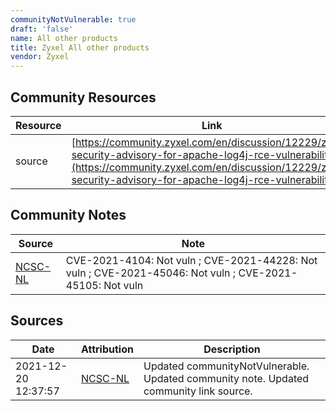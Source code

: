```yaml
---
communityNotVulnerable: true
draft: 'false'
name: All other products
title: Zyxel All other products
vendor: Zyxel
---
```



## Community Resources
| Resource | Link |
| --- | --- |
| source | [https://community.zyxel.com/en/discussion/12229/zyxel-security-advisory-for-apache-log4j-rce-vulnerability](https://community.zyxel.com/en/discussion/12229/zyxel-security-advisory-for-apache-log4j-rce-vulnerability) |

## Community Notes
| Source | Note |
| --- | --- |
| [NCSC-NL](https://github.com/NCSC-NL/log4shell/blob/main/software/README.md) | CVE-2021-4104: Not vuln ; CVE-2021-44228: Not vuln ; CVE-2021-45046: Not vuln ; CVE-2021-45105: Not vuln </ul> |

## Sources
| Date | Attribution | Description |
| --- | --- | --- |
| 2021-12-20 12:37:57 | [NCSC-NL](https://github.com/NCSC-NL/log4shell/blob/main/software/README.md) | Updated communityNotVulnerable. Updated community note. Updated community link source.  |
